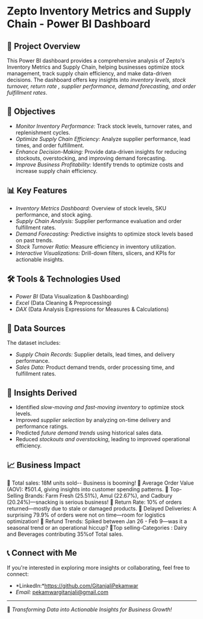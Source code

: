# Zepto Inventory Metrics and Supply Chain - Power BI Dashboard

## 📌 Project Overview
This Power BI dashboard provides a comprehensive analysis of Zepto's Inventory Metrics and Supply Chain, helping businesses optimize stock management, track supply chain efficiency, and make data-driven decisions. The dashboard offers key insights into *inventory levels, stock turnover, return rate , supplier performance, demand forecasting, and order fulfillment rates*.

## 🎯 Objectives
- *Monitor Inventory Performance:* Track stock levels, turnover rates, and replenishment cycles.
- *Optimize Supply Chain Efficiency:* Analyze supplier performance, lead times, and order fulfillment.
- *Enhance Decision-Making:* Provide data-driven insights for reducing stockouts, overstocking, and improving demand forecasting.
- *Improve Business Profitability:* Identify trends to optimize costs and increase supply chain efficiency.

## 📊 Key Features
- *Inventory Metrics Dashboard:* Overview of stock levels, SKU performance, and stock aging.
- *Supply Chain Analysis:* Supplier performance evaluation and order fulfillment rates.
- *Demand Forecasting:* Predictive insights to optimize stock levels based on past trends.
- *Stock Turnover Ratio:* Measure efficiency in inventory utilization.
- *Interactive Visualizations:* Drill-down filters, slicers, and KPIs for actionable insights.

## 🛠️ Tools & Technologies Used
- *Power BI* (Data Visualization & Dashboarding)
- *Excel* (Data Cleaning & Preprocessing)
- *DAX* (Data Analysis Expressions for Measures & Calculations)

## 📂 Data Sources
The dataset includes:
- *Supply Chain Records:* Supplier details, lead times, and delivery performance.
- *Sales Data:* Product demand trends, order processing time, and fulfillment rates.

## 📌 Insights Derived
- Identified *slow-moving and fast-moving inventory* to optimize stock levels.
- Improved *supplier selection* by analyzing on-time delivery and performance ratings.
- Predicted *future demand trends* using historical sales data.
- Reduced *stockouts and overstocking*, leading to improved operational efficiency.

## 📈 Business Impact
🔹 Total sales: 18M units sold-- Business is booming!
🔹 Average Order Value (AOV): ₹501.4, giving insights into customer spending patterns.
🔹 Top-Selling Brands: Farm Fresh (25.51%), Amul (22.67%), and Cadbury (20.24%)—snacking is serious business!
🔹 Return Rate: 10% of orders returned—mostly due to stale or damaged products.
🔹 Delayed Deliveries: A surprising 79.9% of orders were not on time—room for logistics optimization!
🔹 Refund Trends: Spiked between Jan 26 - Feb 9—was it a seasonal trend or an operational hiccup?
🔹Top selling-Categories : Dairy and Beverages contributing 35%of Total sales.
## 📞 Connect with Me
If you're interested in exploring more insights or collaborating, feel free to connect:
- *LinkedIn:*https://github.com/GitanjaliPekamwar 
- *Email:* pekamwargitanjali@gmail.com

---

🚀 *Transforming Data into Actionable Insights for Business Growth!*
